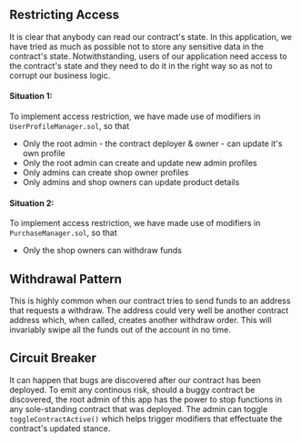 ## Restricting Access
It is clear that anybody can read our contract's state. In this application, we have tried as much as possible not to store any sensitive data in the contract's state. Notwithstanding, users of our application need access to the contract's state and they need to do it in the right way so as not to corrupt our business logic.

#### Situation 1:

To implement access restriction, we have made use of modifiers in `UserProfileManager.sol`, so that

  - Only the root admin - the contract deployer & owner - can update it's own profile
  - Only the root admin can create and update new admin profiles
  - Only admins can create shop owner profiles
  - Only admins and shop owners can update product details

#### Situation 2:

To implement access restriction, we have made use of modifiers in `PurchaseManager.sol`, so that

  - Only the shop owners can withdraw funds

## Withdrawal Pattern
This is highly common when our contract tries to send funds to an address that requests a withdraw. The address could very well be another contract address which, when called, creates another withdraw order. This will invariably swipe all the funds out of the account in no time. 


## Circuit Breaker
It can happen that bugs are discovered after our contract has been deployed. To emit any continous risk, should a buggy contract be discovered, the root admin of this app has the power to stop functions in any sole-standing contract that was deployed. The admin can toggle `toggleContractActive()` which helps trigger modifiers that effectuate the contract's updated stance.